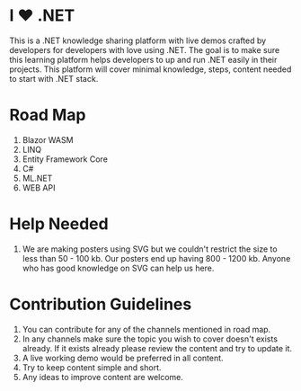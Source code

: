 # I ❤️ .NET

This is a .NET knowledge sharing platform with live demos crafted by developers for developers with love using .NET. The goal is to make sure this learning platform helps developers to up and run .NET easily in their projects. This platform will cover minimal knowledge, steps, content needed to start with .NET stack.

# Road Map
1. Blazor WASM
2. LINQ
3. Entity Framework Core
4. C#
5. ML.NET
6. WEB API

# Help Needed
1. We are making posters using SVG but we couldn't restrict the size to less than 50 - 100 kb. Our posters end up having 800 - 1200 kb. Anyone who has good knowledge on SVG can help us here.

# Contribution Guidelines
1. You can contribute for any of the channels mentioned in road map.
2. In any channels make sure the topic you wish to cover doesn't exists already. If it exists already please review the content and try to update it.
3. A live working demo would be preferred in all content.
4. Try to keep content simple and short.
5. Any ideas to improve content are welcome.